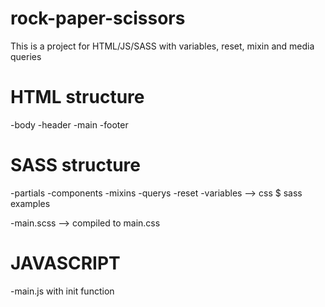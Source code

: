 # rock-paper-scissors

This is a project for HTML/JS/SASS with variables, reset, mixin and media queries

# HTML structure

-body
    -header
    -main
    -footer

# SASS structure

 -partials
    -components
    -mixins
    -querys
    -reset
    -variables --> css $ sass examples

 -main.scss --> compiled to main.css   

# JAVASCRIPT

-main.js with init function
